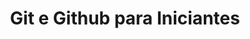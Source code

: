 ---
title: "Git e Github para Iniciantes"
image: '/assets/img/cursos/curso-git.jpg'
link: 'http://willianjusten.teachable.com/courses/git-e-github-para-iniciantes'
introduction: 'Tudo que você precisa para começar a versionar seus arquivos e contribuir com a comunidade opensource.'
main-class: 'dev'
color: '#637a91'
tags:
- git
- github
- cursos
---